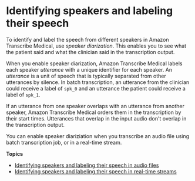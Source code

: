 # Identifying speakers and labeling their speech<a name="conversation-diarization-med"></a>

To identify and label the speech from different speakers in Amazon Transcribe Medical, use *speaker diarization*\. This enables you to see what the patient said and what the clinician said in the transcription output\.

When you enable speaker diarization, Amazon Transcribe Medical labels each speaker *utterance* with a unique identifier for each speaker\. An *utterance* is a unit of speech that is typically separated from other utterances by silence\. In batch transcription, an utterance from the clinician could receive a label of `spk_0` and an utterance the patient could receive a label of `spk_1`\.

If an utterance from one speaker overlaps with an utterance from another speaker, Amazon Transcribe Medical orders them in the transcription by their start times\. Utterances that overlap in the input audio don't overlap in the transcription output\.

You can enable speaker diariziation when you transcribe an audio file using batch transcription job, or in a real\-time stream\.

**Topics**
+ [Identifying speakers and labeling their speech in audio files](conversation-diarization-batch-med.md)
+ [Identifying speakers and labeling their speech in real\-time streams](conversation-diarization-streaming-med.md)